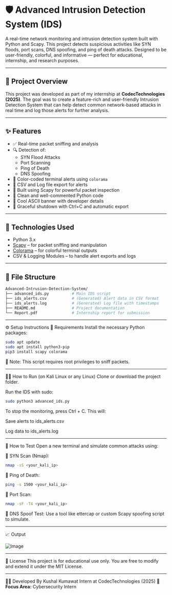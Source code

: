 # 🛡️ Advanced Intrusion Detection System (IDS)

A real-time network monitoring and intrusion detection system built with Python and Scapy. This project detects suspicious activities like SYN floods, port scans, DNS spoofing, and ping of death attacks. Designed to be user-friendly, colorful, and informative — perfect for educational, internship, and research purposes.

---

## 📌 Project Overview

This project was developed as part of my internship at **CodecTechnologies (2025)**. The goal was to create a feature-rich and user-friendly Intrusion Detection System that can help detect common network-based attacks in real time and log those alerts for further analysis.

---

## ✨ Features

- ✅ Real-time packet sniffing and analysis
- 🔍 Detection of:
  - SYN Flood Attacks
  - Port Scanning
  - Ping of Death
  - DNS Spoofing
- 🎨 Color-coded terminal alerts using `colorama`
- 📂 CSV and Log file export for alerts
- 📡 Built using Scapy for powerful packet inspection
- 🧠 Clean and well-commented Python code
- 📛 Cool ASCII banner with developer details
- 🧘 Graceful shutdown with Ctrl+C and automatic export

---

## 🚀 Technologies Used

- Python 3.x
- [Scapy](https://scapy.net/) – for packet sniffing and manipulation
- [Colorama](https://pypi.org/project/colorama/) – for colorful terminal outputs
- CSV & Logging Modules – to handle alert exports and logs

---

## 📁 File Structure

```bash
Advanced-Intrusion-Detection-System/
├── advanced_ids.py          # Main IDS script
├── ids_alerts.csv           # (Generated) Alert data in CSV format
├── ids_alerts.log           # (Generated) Log file with timestamps
├── README.md                # Project documentation
└── Report.pdf               # Internship report for submission
```

---

⚙️ Setup Instructions
🔧 Requirements
Install the necessary Python packages:
```bash
sudo apt update
sudo apt install python3-pip
pip3 install scapy colorama
```
📌 Note: This script requires root privileges to sniff packets.

---

🏃‍♂️ How to Run (on Kali Linux or any Linux)
Clone or download the project folder.

Run the IDS with sudo:
```bash
sudo python3 advanced_ids.py
```
To stop the monitoring, press Ctrl + C. This will:

Save alerts to ids_alerts.csv

Log data to ids_alerts.log

---

🧪 How to Test
Open a new terminal and simulate common attacks using:

📍 SYN Scan (Nmap):
```bash
nmap -sS <your_kali_ip>
```
📍 Ping of Death:
```bash
ping -s 1500 <your_kali_ip>
```
📍 Port Scan:
```bash
nmap -sF -T4 <your_kali_ip>
```
📍 DNS Spoof Test:
Use a tool like ettercap or custom Scapy spoofing script to simulate.

---

📈 Output

![Image](https://github.com/user-attachments/assets/6e78affa-d31d-47be-967f-119d22b1ecaa)

---

📜 License
This project is for educational use only. You are free to modify and extend it under the MIT License.

---

👨‍💻 Developed By
Kushal Kumawat
Intern at CodecTechnologies (2025)
**🔐 Focus Area:** Cybersecurity Intern
